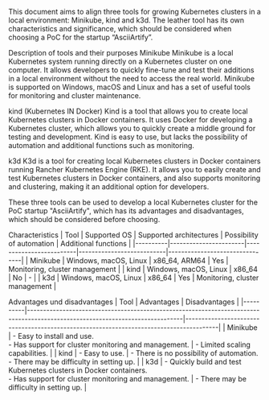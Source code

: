 This document aims to align three tools for growing Kubernetes clusters in a local environment: Minikube, kind and k3d. The leather tool has its own characteristics and significance, which should be considered when choosing a PoC for the startup “AsciiArtify”.

Description of tools and their purposes
Minikube
Minikube is a local Kubernetes system running directly on a Kubernetes cluster on one computer. It allows developers to quickly fine-tune and test their additions in a local environment without the need to access the real world. Minikube is supported on Windows, macOS and Linux and has a set of useful tools for monitoring and cluster maintenance.

kind (Kubernetes IN Docker)
Kind is a tool that allows you to create local Kubernetes clusters in Docker containers. It uses Docker for developing a Kubernetes cluster, which allows you to quickly create a middle ground for testing and development. Kind is easy to use, but lacks the possibility of automation and additional functions such as monitoring.

k3d
K3d is a tool for creating local Kubernetes clusters in Docker containers running Rancher Kubernetes Engine (RKE). It allows you to easily create and test Kubernetes clusters in Docker containers, and also supports monitoring and clustering, making it an additional option for developers.

These three tools can be used to develop a local Kubernetes cluster for the PoC startup "AsciiArtify", which has its advantages and disadvantages, which should be considered before choosing.

Characteristics
| Tool     | Supported OS          | Supported architectures | Possibility of automation | Additional functions           |
|----------|-----------------------|-------------------------|---------------------------|--------------------------------|
| Minikube | Windows, macOS, Linux | x86_64, ARM64           | Yes                       | Monitoring, cluster management |
| kind     | Windows, macOS, Linux | x86_64                  | No                        | -                              |
| k3d      | Windows, macOS, Linux | x86_64                  | Yes                       | Monitoring, cluster management |

Advantages und disadvantages
| Tool     | Advantages                                                                                                                   | Disadvantages                                                                          |
|----------|------------------------------------------------------------------------------------------------------------------------------|----------------------------------------------------------------------------------------|
| Minikube | - Easy to install and use. <br> - Has support for cluster monitoring and management.                                         | - Limited scaling capabilities.                                                        |
| kind     | - Easy to use.                                                                                                               | - There is no possibility of automation. <br> - There may be difficulty in setting up. |
| k3d      | - Quickly build and test Kubernetes clusters in Docker containers. <br> - Has support for cluster monitoring and management. | - There may be difficulty in setting up.                                               |
